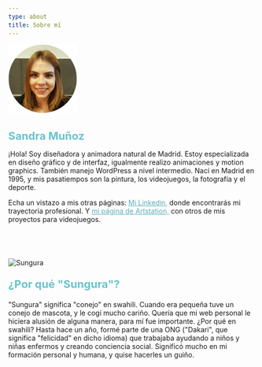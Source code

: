 ```yaml
---
type: about
title: Sobre mí
---
```

<div style="align: center; margin-bottom:4%;">
<img src="/images/yo.png" alt="Sandra" >
</div>

<h1 style="font-weight: medium; font-size: 22px; color: rgb(104, 195, 206);">
Sandra Muñoz
</h1>

¡Hola! Soy diseñadora y animadora natural de Madrid. Estoy especializada en diseño gráfico y de interfaz, igualmente realizo animaciones y motion graphics. También manejo WordPress a nivel intermedio. Nací en Madrid en 1995, y mis pasatiempos son la pintura, los videojuegos, la fotografía y el deporte.

Echa un vistazo a mis otras páginas: <a style="color: rgb(92, 174, 184); font-weight: medium" href="https://www.linkedin.com/in/sandra-mu%C3%B1oz-revilla/"> Mi Linkedin,</a> donde encontrarás mi trayectoria profesional. Y <a style="color: rgb(92, 174, 184); font-weight: medium" href="https://www.artstation.com/sungura"> mi página de Artstation,</a> con otros de mis proyectos para videojuegos.




<div style="align: center; margin-bottom:4%; margin-top:14%;">
<img src="/images/sungura.gif" alt="Sungura" >
</div>

<p style="font-weight: bold; font-size: 22px; color: rgb(104, 195, 206); margin-bottom: 4%">
¿Por qué "Sungura"?
</p>

"Sungura" significa "conejo" en swahili. Cuando era pequeña tuve un conejo de mascota, y le cogí mucho cariño. Quería que mi web personal le hiciera alusión de alguna manera, para mí fue importante. ¿Por qué en swahili? Hasta hace un año, formé parte de una ONG ("Dakari", que significa "felicidad" en dicho idioma) que trabajaba ayudando a niños y niñas enfermos y creando conciencia social. Significó mucho en mi formación personal y humana, y quise hacerles un guiño.

